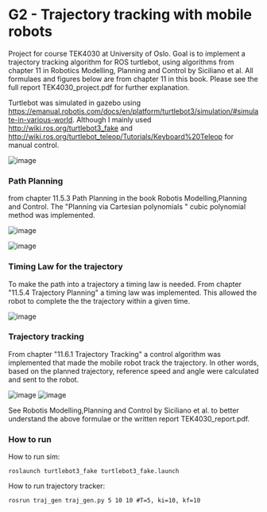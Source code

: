 
# G2 - Trajectory tracking with mobile robots
Project for course TEK4030 at University of Oslo. Goal is to implement a trajectory tracking algorithm for ROS turtlebot, using algorithms from chapter 11 in Robotics Modelling, Planning and Control by Siciliano et al. All formulaes and figures below are from chapter 11 in this book. Please see the full report TEK4030_project.pdf for further explanation.

Turtlebot was simulated in gazebo using https://emanual.robotis.com/docs/en/platform/turtlebot3/simulation/#simulate-in-various-world. Although I mainly used http://wiki.ros.org/turtlebot3_fake and http://wiki.ros.org/turtlebot_teleop/Tutorials/Keyboard%20Teleop for manual control. 

![image](https://user-images.githubusercontent.com/29915643/129528350-0bdf3822-2b31-4b24-87c6-e72a4930eaf8.png)


### Path Planning
from chapter 11.5.3 Path Planning in the book Robotis Modelling,Planning and Control. The "Planning via Cartesian polynomials " cubic polynomial method was implemented.

![image](https://user-images.githubusercontent.com/29915643/129525653-98ff262a-03c5-4662-8525-ca72c6cad831.png)

![image](https://user-images.githubusercontent.com/29915643/129528098-ff8f159a-887b-4049-bbd0-389669319122.png)



### Timing Law for the trajectory
To make the path into a trajectory a timing law is needed. From chapter "11.5.4 Trajectory Planning" a timing law was implemented. This allowed the robot to complete the the trajectory within a given time. 

![image](https://user-images.githubusercontent.com/29915643/129525822-5ca20e00-dd4d-4428-b2b9-eb51a6ba344e.png)



### Trajectory tracking
From chapter "11.6.1 Trajectory Tracking" a control algorithm was implemented that made the mobile robot track the trajectory. In other words, based on the planned trajectory, reference speed and angle were calculated and sent to the robot. 

![image](https://user-images.githubusercontent.com/29915643/129526082-81237965-2513-4e9d-9771-7d96b5af0187.png)
![image](https://user-images.githubusercontent.com/29915643/129526089-209449c7-aafe-49e5-bb90-c1d3d7773525.png)

See Robotis Modelling,Planning and Control by Siciliano et al. to better understand the above formulae or the written report TEK4030_report.pdf.

### How to run

How to run sim: 

`roslaunch turtlebot3_fake turtlebot3_fake.launch`

How to run trajectory tracker: 

`rosrun traj_gen traj_gen.py 5 10 10 #T=5, ki=10, kf=10`
